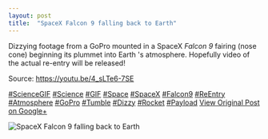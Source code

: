 ```yaml
---
layout: post
title:  "SpaceX Falcon 9 falling back to Earth"
---
```


Dizzying footage from a GoPro mounted in a SpaceX _Falcon 9_ fairing (nose cone) beginning its plummet into Earth 's atmosphere. Hopefully video of the actual re-entry will be released!  
  
Source: <https://youtu.be/4_sLTe6-7SE>  
  
[#ScienceGIF](https://plus.google.com/s/%23ScienceGIF/posts) [#Science](https://plus.google.com/s/%23Science/posts) [#GIF](https://plus.google.com/s/%23GIF/posts) [#Space](https://plus.google.com/s/%23Space/posts) [#SpaceX](https://plus.google.com/s/%23SpaceX/posts) [#Falcon9](https://plus.google.com/s/%23Falcon9/posts) [#ReEntry](https://plus.google.com/s/%23ReEntry/posts) [#Atmosphere](https://plus.google.com/s/%23Atmosphere/posts) [#GoPro](https://plus.google.com/s/%23GoPro/posts) [#Tumble](https://plus.google.com/s/%23Tumble/posts) [#Dizzy](https://plus.google.com/s/%23Dizzy/posts) [#Rocket](https://plus.google.com/s/%23Rocket/posts) [#Payload](https://plus.google.com/s/%23Payload/posts)
[View Original Post on Google+](https://plus.google.com/+ColinSullender/posts/LAjks46tvyi)

![SpaceX Falcon 9 falling back to Earth](/assets/img/2015-06-08-SpaceX-Falcon-9-falling-back-to-Earth.gif)
